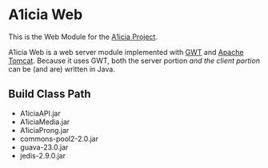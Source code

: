 # A1icia Web

This is the Web Module for the [A1icia Project](https://github.com/markhull/A1icia).

A1icia Web is a web server module implemented with [GWT](http://www.gwtproject.org) and [Apache Tomcat](http://tomcat.apache.org). Because it uses GWT, both the server portion *and the client portion* can be (and are) written in Java.

## Build Class Path
* A1iciaAPI.jar
* A1iciaMedia.jar
* A1iciaProng.jar
* commons-pool2-2.0.jar
* guava-23.0.jar
* jedis-2.9.0.jar
